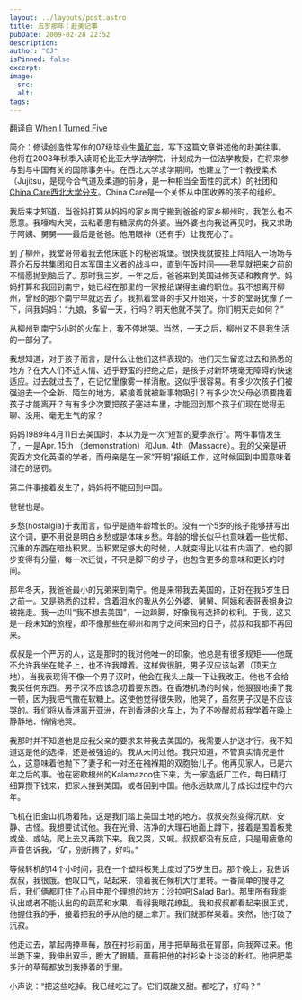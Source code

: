 ```yaml
---
layout: ../layouts/post.astro
title: 五岁那年：赴美记事
pubDate: 2009-02-28 22:52
description: 
author: "CJ"
isPinned: false
excerpt: 
image:
  src:
  alt:
tags: 
---
```

翻译自 <a href="http://www.wcas.northwestern.edu/alumni/crosscurrents/2007-fall-winter/articles/five.html">When I Turned Five</a>

简介：修读创造性写作的07级毕业生<a href="http://www.facebook.com/kuangyan">黄矿岩</a>，写下这篇文章讲述他的赴美往事。他将在2008年秋季入读哥伦比亚大学法学院，计划成为一位法学教授，在将来参与到与中国有关的国际事务中。在西北大学求学期间，他建立了一个教授柔术（Jujitsu，是现今合气道及柔道的前身，是一种相当全面性的武术）的社团和<a href="http://groups.northwestern.edu/chinacare/"> China Care西北大学分支</a>。China Care是一个关怀从中国收养的孩子的组织。

我后来才知道，当爸妈打算从妈妈的家乡南宁搬到爸爸的家乡柳州时，我怎么也不愿意。我嚎啕大哭，去粘着患有糖尿病的外婆。当外婆也向我说再见时，我又求助于阿姨、舅舅——最后是爸爸。他用眼神（还有手）让我死心了。

到了柳州，我堂哥带着我去他床底下的秘密城堡。很快我就披挂上阵陷入一场场与蒋介石反共集团和日本军国主义者的战斗中，直到午饭时间——我早就把来之前的不情愿抛到脑后了。那时我三岁。一年之后，爸爸来到美国进修英语和教育学。妈妈打算和我回到南宁，她已经在那里的一家报纸谋得主编的职位。我不想离开柳州，曾经的那个南宁早就远去了。我抓着堂哥的手又开始哭，十岁的堂哥犹豫了一下，问我妈妈：“九娘，多留一天，行吗？明天他就不哭了。你们明天走如何？”

从柳州到南宁5小时的火车上，我不停地哭。当然，一天之后，柳州又不是我生活的一部分了。

我想知道，对于孩子而言，是什么让他们这样表现的。他们天生留恋过去和熟悉的地方？在大人们不近人情、近乎野蛮的拒绝之后，是孩子对新环境毫无障碍的快速适应。过去就过去了，在记忆里像雾一样消散。这似乎很容易。有多少次孩子们被强迫去一个全新、陌生的地方，紧接着就被新事物吸引？有多少次父母必须要拽着孩子才能离开？有有多少次要把孩子塞进车里，才能回到那个孩子们现在觉得无聊、没用、毫无生气的家？

妈妈1989年4月11日去美国时，本以为是一次“短暂的夏季旅行”。两件事情发生了，一是Apr. 15th （demonstration）和Jun. 4th（Massacre）。我的父亲是研究西方文化英语的学者，而母亲是在一家“开明”报纸工作，这时候回到中国意味着潜在的惩罚。

第二件事接着发生了，妈妈将不能回到中国。

爸爸也是。

乡愁(nostalgia)于我而言，似乎是随年龄增长的。没有一个5岁的孩子能够拼写出这个词，更不用说是明白乡愁或是体味乡愁。年龄的增长似乎也意味着一些忧郁、沉重的东西在暗处积累。当积累足够大的时候，人就变得比以往有内涵了。他的脚步变得有分量，每一次迁徙，不只是脚下的步子，也包含更多的意味和更长的时间。

那年冬天，我爸爸最小的兄弟来到南宁。他是来带我去美国的，正好在我5岁生日之前一。又是熟悉的过程，含着泪水的我从外公外婆、舅舅、阿姨和表哥表姐身边被拖走。我一边叫“我不想去美国”，一边跺脚，好像我有选择的权利。于我，这又是一段未知的旅程，却不像那些在柳州和南宁之间来回的日子，叔叔和我都不再回来。

叔叔是一个严厉的人，这是那时的我对他唯一的印象。他总是有很多规矩——他既不允许我坐在凳子上，也不许我蹲着。这样做很脏，男子汉应该站着（顶天立地）。当我表现得不像一个男子汉时，他会在我头上敲一下让我改正。他也不会给我买任何东西。男子汉不应该念叨着要东西。在香港机场的时候，他狠狠地揍了我一顿，因为我把气撒在软糖上。这使他觉得很失败，他哭了，虽然男子汉是不应该哭的。我们将从香港离开亚洲，在到香港的火车上，为了不吵醒叔叔我学着在晚上静静地、悄悄地哭。

我那时并不知道他是应我父亲的要求来带我去美国的，我需要人护送才行。我不知道这是他的选择，还是被强迫的。我从未问过他。我只知道，不管真实情况是什么，这意味着他抛下了妻子和一对还在襁褓期的双胞胎儿子。他再见家人，已是六年之后的事。他在密歇根州的Kalamazoo住下来，为一家造纸厂工作，每日精打细算攒下钱来，把家人接到美国，或者回到中国。他永远缺席儿子成长过程中的六年。

飞机在旧金山机场着陆，这是我们踏上美国土地的地方。叔叔突然变得沉默、安静、古怪。我想要试试他。我在光滑、洁净的大理石地面上蹲下，接着是围着板凳或坐、或站，爬上去又再跳下来。我又哭，又喊。叔叔都没有反应，只是用疲惫的声音告诉我，“矿，别折腾了，好吗。”

等候转机的14个小时间，我在一个塑料板凳上度过了5岁生日。那个晚上，我告诉叔叔，我很饿。他叹口气，站起来，领着我在候机大厅里转。一番简单的搜寻之后，我们俩都盯住了心目中那个理想的地方：沙拉吧(Salad Bar)。那里所有我能认出或者不能认出的的蔬菜和水果，看得我眼花缭乱。我和叔叔都看起来很正式，他握住我的手，接着把我的手从他的腿上拿开。我们就那样呆着。突然，他打破了沉寂。

他走过去，拿起两捧草莓，放在衬衫前面，用手把草莓抵在胃部，向我奔过来。他半跪下来，我伸出双手，瞪大了眼睛。草莓把他的衬衫染上淡淡的粉红。他把肥美多汁的草莓都放到我捧着的手里。

小声说：“把这些吃掉。我已经吃过了。它们既酸又甜。都吃了，好吗？”
